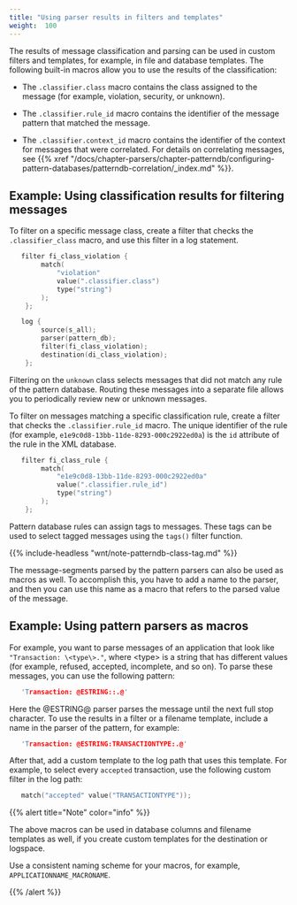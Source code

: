 ```yaml
---
title: "Using parser results in filters and templates"
weight:  100
---
```

<!-- DISCLAIMER: This file is based on the syslog-ng Open Source Edition documentation https://github.com/balabit/syslog-ng-ose-guides/commit/2f4a52ee61d1ea9ad27cb4f3168b95408fddfdf2 and is used under the terms of The syslog-ng Open Source Edition Documentation License. The file has been modified by Axoflow. -->

The results of message classification and parsing can be used in custom filters and templates, for example, in file and database templates. The following built-in macros allow you to use the results of the classification:

  - The `.classifier.class` macro contains the class assigned to the message (for example, violation, security, or unknown).

  - The `.classifier.rule_id` macro contains the identifier of the message pattern that matched the message.

  - The `.classifier.context_id` macro contains the identifier of the context for messages that were correlated. For details on correlating messages, see {{% xref "/docs/chapter-parsers/chapter-patterndb/configuring-pattern-databases/patterndb-correlation/_index.md" %}}.


## Example: Using classification results for filtering messages

To filter on a specific message class, create a filter that checks the `.classifier_class` macro, and use this filter in a log statement.

```c
   filter fi_class_violation {
        match(
            "violation"
            value(".classifier.class")
            type("string")
        );
    };

```

```c
   log {
        source(s_all);
        parser(pattern_db);
        filter(fi_class_violation);
        destination(di_class_violation);
    };

```

Filtering on the `unknown` class selects messages that did not match any rule of the pattern database. Routing these messages into a separate file allows you to periodically review new or unknown messages.

To filter on messages matching a specific classification rule, create a filter that checks the `.classifier.rule_id` macro. The unique identifier of the rule (for example, `e1e9c0d8-13bb-11de-8293-000c2922ed0a`) is the `id` attribute of the rule in the XML database.

```c
   filter fi_class_rule {
        match(
            "e1e9c0d8-13bb-11de-8293-000c2922ed0a"
            value(".classifier.rule_id")
            type("string")
        );
    };

```


Pattern database rules can assign tags to messages. These tags can be used to select tagged messages using the `tags()` filter function.

{{% include-headless "wnt/note-patterndb-class-tag.md" %}}

The message-segments parsed by the pattern parsers can also be used as macros as well. To accomplish this, you have to add a name to the parser, and then you can use this name as a macro that refers to the parsed value of the message.


## Example: Using pattern parsers as macros

For example, you want to parse messages of an application that look like `"Transaction: \<type\>."`, where \<type\> is a string that has different values (for example, refused, accepted, incomplete, and so on). To parse these messages, you can use the following pattern:

```c
   'Transaction: @ESTRING::.@'

```

Here the @ESTRING@ parser parses the message until the next full stop character. To use the results in a filter or a filename template, include a name in the parser of the pattern, for example:

```c
   'Transaction: @ESTRING:TRANSACTIONTYPE:.@'

```

After that, add a custom template to the log path that uses this template. For example, to select every `accepted` transaction, use the following custom filter in the log path:

```c
   match("accepted" value("TRANSACTIONTYPE"));

```


{{% alert title="Note" color="info" %}}

The above macros can be used in database columns and filename templates as well, if you create custom templates for the destination or logspace.

Use a consistent naming scheme for your macros, for example, `APPLICATIONNAME_MACRONAME`.

{{% /alert %}}
